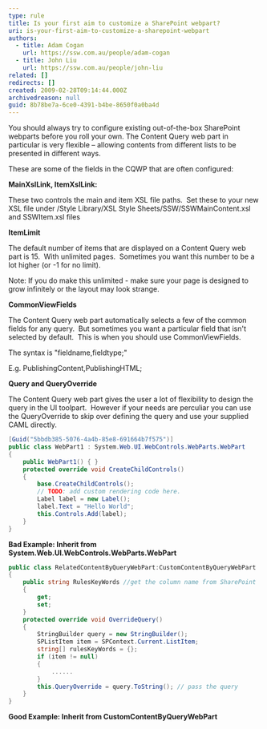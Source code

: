 ```yaml
---
type: rule
title: Is your first aim to customize a SharePoint webpart?
uri: is-your-first-aim-to-customize-a-sharepoint-webpart
authors:
  - title: Adam Cogan
    url: https://ssw.com.au/people/adam-cogan
  - title: John Liu
    url: https://ssw.com.au/people/john-liu
related: []
redirects: []
created: 2009-02-28T09:14:44.000Z
archivedreason: null
guid: 8b78be7a-6ce0-4391-b4be-8650f0a0ba4d
---
```


You should always try to configure existing out-of-the-box SharePoint webparts before you roll your own.
 The Content Query web part in particular is very flexible – allowing contents from different lists to be presented in different ways. 

<!--endintro-->

These are some of the fields in the CQWP that are often configured:

**MainXslLink, ItemXslLink:**

These two controls the main and item XSL file paths.  Set these to your new XSL file under /Style Library/XSL Style Sheets/SSW/SSWMainContent.xsl and SSWItem.xsl files

**ItemLimit**

The default number of items that are displayed on a Content Query web part is 15.  With unlimited pages.  Sometimes you want this number to be a lot higher (or -1 for no limit).

Note: If you do make this unlimited - make sure your page is designed to grow infinitely or the layout may look strange.

**CommonViewFields**

The Content Query web part automatically selects a few of the common fields for any query.  But sometimes you want a particular field that isn't selected by default.  This is when you should use CommonViewFields.

The syntax is "fieldname,fieldtype;"

E.g. PublishingContent,PublishingHTML;

**Query and QueryOverride**

The Content Query web part gives the user a lot of flexibility to design the query in the UI toolpart.  However if your needs are perculiar you can use the QueryOverride to skip over defining the query and use your supplied CAML directly.

```csharp
[Guid("5bbdb385-5076-4a4b-85e8-691664b7f575")]
public class WebPart1 : System.Web.UI.WebControls.WebParts.WebPart
{
    public WebPart1() { }
    protected override void CreateChildControls()
    {
        base.CreateChildControls();
        // TODO: add custom rendering code here.
        Label label = new Label();
        label.Text = "Hello World";
        this.Controls.Add(label);
    }
}
```

**Bad Example: Inherit from System.Web.UI.WebControls.WebParts.WebPart**

```csharp
public class RelatedContentByQueryWebPart:CustomContentByQueryWebPart
{
    public string RulesKeyWords //get the column name from SharePoint
    {
        get;
        set;
    }
    protected override void OverrideQuery()
    {
        StringBuilder query = new StringBuilder();
        SPListItem item = SPContext.Current.ListItem;
        string[] rulesKeyWords = {};
        if (item != null)
        {
            ......
        }
        this.QueryOverride = query.ToString(); // pass the query
    }
}
```
**Good Example: Inherit from CustomContentByQueryWebPart**
